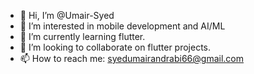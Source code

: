 - 👋 Hi, I’m @Umair-Syed
- 👀 I’m interested in mobile development and AI/ML
- 🌱 I’m currently learning flutter.
- 💞️ I’m looking to collaborate on flutter projects.
- 📫 How to reach me: syedumairandrabi66@gmail.com

<!---
Umair-Syed/Umair-Syed is a ✨ special ✨ repository because its `README.md` (this file) appears on your GitHub profile.
You can click the Preview link to take a look at your changes.
--->
